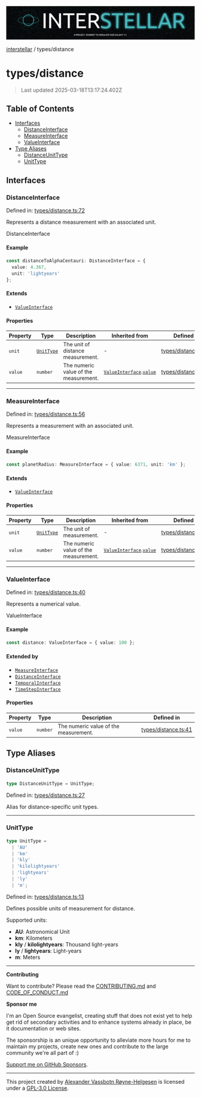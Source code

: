 <div>
  <img alt="SPECCER logo" src="https://raw.githubusercontent.com/phun-ky/interstellar/main/public/interstellar-header.png" style="max-height:120px;" />
</div>

[interstellar](../README.md) / types/distance

# types/distance

> Last updated 2025-03-18T13:17:24.402Z

## Table of Contents

- [Interfaces](#interfaces)
  - [DistanceInterface](#distanceinterface)
  - [MeasureInterface](#measureinterface)
  - [ValueInterface](#valueinterface)
- [Type Aliases](#type-aliases)
  - [DistanceUnitType](#distanceunittype)
  - [UnitType](#unittype)

## Interfaces

### DistanceInterface

Defined in:
[types/distance.ts:72](https://github.com/phun-ky/interstellar/blob/main/src/types/distance.ts#L72)

Represents a distance measurement with an associated unit.

DistanceInterface

#### Example

```ts
const distanceToAlphaCentauri: DistanceInterface = {
  value: 4.367,
  unit: 'lightyears'
};
```

#### Extends

- [`ValueInterface`](distance.md#valueinterface)

#### Properties

| Property                 | Type                               | Description                           | Inherited from                                                                | Defined in                                                                                          |
| ------------------------ | ---------------------------------- | ------------------------------------- | ----------------------------------------------------------------------------- | --------------------------------------------------------------------------------------------------- |
| <a id="unit" /> `unit`   | [`UnitType`](distance.md#unittype) | The unit of distance measurement.     | -                                                                             | [types/distance.ts:73](https://github.com/phun-ky/interstellar/blob/main/src/types/distance.ts#L73) |
| <a id="value" /> `value` | `number`                           | The numeric value of the measurement. | [`ValueInterface`](distance.md#valueinterface).[`value`](distance.md#value-2) | [types/distance.ts:41](https://github.com/phun-ky/interstellar/blob/main/src/types/distance.ts#L41) |

---

### MeasureInterface

Defined in:
[types/distance.ts:56](https://github.com/phun-ky/interstellar/blob/main/src/types/distance.ts#L56)

Represents a measurement with an associated unit.

MeasureInterface

#### Example

```ts
const planetRadius: MeasureInterface = { value: 6371, unit: 'km' };
```

#### Extends

- [`ValueInterface`](distance.md#valueinterface)

#### Properties

| Property                   | Type                               | Description                           | Inherited from                                                                | Defined in                                                                                          |
| -------------------------- | ---------------------------------- | ------------------------------------- | ----------------------------------------------------------------------------- | --------------------------------------------------------------------------------------------------- |
| <a id="unit-1" /> `unit`   | [`UnitType`](distance.md#unittype) | The unit of measurement.              | -                                                                             | [types/distance.ts:57](https://github.com/phun-ky/interstellar/blob/main/src/types/distance.ts#L57) |
| <a id="value-1" /> `value` | `number`                           | The numeric value of the measurement. | [`ValueInterface`](distance.md#valueinterface).[`value`](distance.md#value-2) | [types/distance.ts:41](https://github.com/phun-ky/interstellar/blob/main/src/types/distance.ts#L41) |

---

### ValueInterface

Defined in:
[types/distance.ts:40](https://github.com/phun-ky/interstellar/blob/main/src/types/distance.ts#L40)

Represents a numerical value.

ValueInterface

#### Example

```ts
const distance: ValueInterface = { value: 100 };
```

#### Extended by

- [`MeasureInterface`](distance.md#measureinterface)
- [`DistanceInterface`](distance.md#distanceinterface)
- [`TemporalInterface`](temporal.md#temporalinterface)
- [`TimeStepInterface`](temporal.md#timestepinterface)

#### Properties

| Property                   | Type     | Description                           | Defined in                                                                                          |
| -------------------------- | -------- | ------------------------------------- | --------------------------------------------------------------------------------------------------- |
| <a id="value-2" /> `value` | `number` | The numeric value of the measurement. | [types/distance.ts:41](https://github.com/phun-ky/interstellar/blob/main/src/types/distance.ts#L41) |

## Type Aliases

### DistanceUnitType

```ts
type DistanceUnitType = UnitType;
```

Defined in:
[types/distance.ts:27](https://github.com/phun-ky/interstellar/blob/main/src/types/distance.ts#L27)

Alias for distance-specific unit types.

---

### UnitType

```ts
type UnitType =
  | 'AU'
  | 'km'
  | 'kly'
  | 'kilolightyears'
  | 'lightyears'
  | 'ly'
  | 'm';
```

Defined in:
[types/distance.ts:13](https://github.com/phun-ky/interstellar/blob/main/src/types/distance.ts#L13)

Defines possible units of measurement for distance.

Supported units:

- **AU**: Astronomical Unit
- **km**: Kilometers
- **kly** / **kilolightyears**: Thousand light-years
- **ly** / **lightyears**: Light-years
- **m**: Meters

---

**Contributing**

Want to contribute? Please read the
[CONTRIBUTING.md](https://github.com/phun-ky/interstellar/blob/main/CONTRIBUTING.md)
and
[CODE_OF_CONDUCT.md](https://github.com/phun-ky/interstellar/blob/main/CODE_OF_CONDUCT.md)

**Sponsor me**

I'm an Open Source evangelist, creating stuff that does not exist yet to help
get rid of secondary activities and to enhance systems already in place, be it
documentation or web sites.

The sponsorship is an unique opportunity to alleviate more hours for me to
maintain my projects, create new ones and contribute to the large community
we're all part of :)

[Support me on GitHub Sponsors](https://github.com/sponsors/phun-ky).

---

This project created by [Alexander Vassbotn Røyne-Helgesen](http://phun-ky.net)
is licensed under a [GPL-3.0
License](https://choosealicense.com/licenses/gpl-3.0/).
